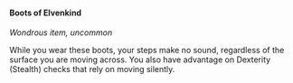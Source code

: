 #### Boots of Elvenkind

*Wondrous item, uncommon*

While you wear these boots, your steps make no sound, regardless of the surface you are moving across. You also have advantage on Dexterity (Stealth) checks that rely on moving silently.
